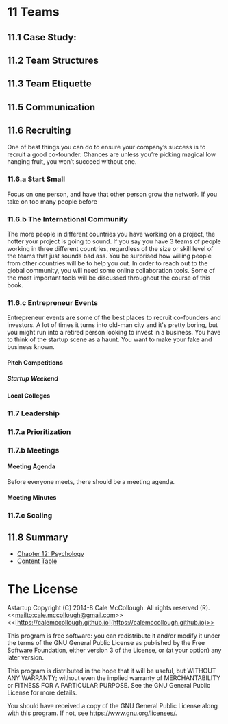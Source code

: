 # 11 Teams

## 11.1 Case Study:

## 11.2 Team Structures

## 11.3 Team Etiquette

## 11.5 Communication

## 11.6 Recruiting 

One of best things you can do to ensure your company’s success is to recruit a good co-founder. Chances are unless you’re picking magical low hanging fruit, you won’t succeed without one.

### 11.6.a Start Small
Focus on one person, and have that other person grow the network. If you take on too many people before 

### 11.6.b The International Community
The more people in different countries you have working on a project, the hotter your project is going to sound. If you say you have 3 teams of people working in three different countries, regardless of the size or skill level of the teams that just sounds bad ass. You be surprised how willing people from other countries will be to help you out. In order to reach out to the global community, you will need some online collaboration tools. Some of the most important tools will be discussed throughout the course of this book.

### 11.6.c Entrepreneur Events

Entrepreneur events are some of the best places to recruit co-founders and investors. A lot of times it turns into old-man city and it's pretty boring, but you might run into a retired person looking to invest in a business. You have to think of the startup scene as a haunt. You want to make your fake and business known.

#### Pitch Competitions

##### Startup Weekend 

#### Local Colleges

### 11.7 Leadership

### 11.7.a Prioritization

### 11.7.b Meetings

#### Meeting Agenda
Before everyone meets, there should be a meeting agenda.

#### Meeting Minutes

### 11.7.c Scaling

## 11.8 Summary

* [Chapter 12: Psychology](12-psychology.md)
* [Content Table](01-overview.md#11-content-table)

# The License

Astartup Copyright (C) 2014-8 Cale McCollough. All rights reserved (R). <<[mailto:cale.mccollough@gmail.com](cale.mccollough@gmail.com)>> <<[https://calemccollough.github.io](https://calemccollough.github.io)>>

This program is free software: you can redistribute it and/or modify it under the terms of the GNU General Public License as published by the Free Software Foundation, either version 3 of the License, or (at your option) any later version.

This program is distributed in the hope that it will be useful, but WITHOUT ANY WARRANTY; without even the implied warranty of MERCHANTABILITY or FITNESS FOR A PARTICULAR PURPOSE. See the GNU General Public License for more details.

You should have received a copy of the GNU General Public License along with this program.  If not, see <https://www.gnu.org/licenses/>.

